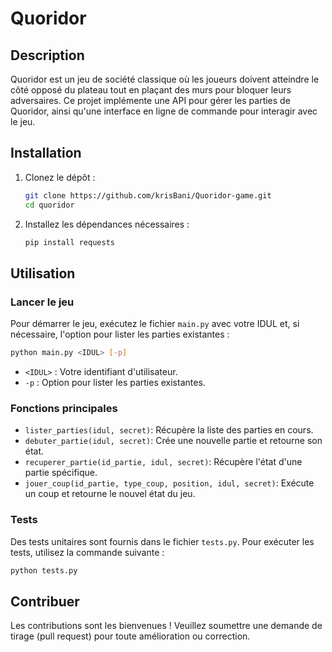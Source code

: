 # Quoridor

## Description

Quoridor est un jeu de société classique où les joueurs doivent atteindre le côté opposé du plateau tout en plaçant des murs pour bloquer leurs adversaires. Ce projet implémente une API pour gérer les parties de Quoridor, ainsi qu'une interface en ligne de commande pour interagir avec le jeu.

## Installation

1. Clonez le dépôt :

   ```bash
   git clone https://github.com/krisBani/Quoridor-game.git
   cd quoridor
   ```

2. Installez les dépendances nécessaires :
   ```bash
   pip install requests
   ```

## Utilisation

### Lancer le jeu

Pour démarrer le jeu, exécutez le fichier `main.py` avec votre IDUL et, si nécessaire, l'option pour lister les parties existantes :

```bash
python main.py <IDUL> [-p]
```

- `<IDUL>` : Votre identifiant d'utilisateur.
- `-p` : Option pour lister les parties existantes.

### Fonctions principales

- `lister_parties(idul, secret)`: Récupère la liste des parties en cours.
- `debuter_partie(idul, secret)`: Crée une nouvelle partie et retourne son état.
- `recuperer_partie(id_partie, idul, secret)`: Récupère l'état d'une partie spécifique.
- `jouer_coup(id_partie, type_coup, position, idul, secret)`: Exécute un coup et retourne le nouvel état du jeu.

### Tests

Des tests unitaires sont fournis dans le fichier `tests.py`. Pour exécuter les tests, utilisez la commande suivante :

```bash
python tests.py
```

## Contribuer

Les contributions sont les bienvenues ! Veuillez soumettre une demande de tirage (pull request) pour toute amélioration ou correction.
